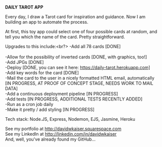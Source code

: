 **DAILY TAROT APP**

Every day, I draw a Tarot card for inspiration and guidance. Now I am building an app to automate the process.

At first, this toy app could select one of four possible cards at random, and tell you which the name of the card. Pretty straightforward.

Upgrades to this include:<br?>
-Add all 78 cards [DONE]<br/>  
-Allow for the possibility of inverted cards [DONE, with graphics, too!]<br/>
-Add JPGs  [DONE]<br/>
-Deploy  [DONE, you can see it here: https://daily-tarot.herokuapp.com]<br/>
-Add key words for the card [DONE]<br/>
-Mail the card to the user in a nicely formatted HTML email, automatically [IN PROGRESS, AT PROOF OF CONCEPT STAGE, NEEDS WORK TO MAIL DATA]<br/>
-Add a continuous deployment pipeline [IN PROGRESS]<br/>
-Add tests [IN PROGRESS, ADDITIONAL TESTS RECENTLY ADDED]<br/>
-Run as a cron job daily<br/>
-Make it pretty / add styling [IN PROGRESS]<br/>


Tech stack: Node.JS, Express, Nodemon, EJS, Jasmine, Heroku<br/>

See my portfolio at http://davidwkaiser.squarespace.com<br/>
See my LinkedIn at http://linkedin.com/in/davidwkaiser<br/>
And, well, you've already found my GitHub...<br/>

